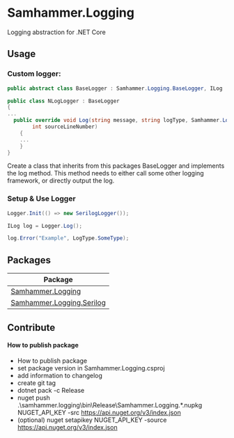 # Samhammer.Logging

Logging abstraction for .NET Core

## Usage
### Custom logger:
```csharp
public abstract class BaseLogger : Samhammer.Logging.BaseLogger, ILog
```

```csharp
public class NLogLogger : BaseLogger
{
...
  public override void Log(string message, string logType, Samhammer.Logging.LogDetails details, Samhammer.Logging.LogLevel loglevel, Exception ex, string memberName, string sourceFilePath,
        int sourceLineNumber)
    {
    ...
    }
}
```

Create a class that inherits from this packages BaseLogger and implements the log method. This method needs to either call some other logging framework, or directly output the log.

### Setup & Use Logger
```csharp
Logger.Init(() => new SerilogLogger());
```

```csharp
ILog log = Logger.Log();

log.Error("Example", LogType.SomeType);
```

## Packages
| Package |
| --- |
| [Samhammer.Logging](https://www.nuget.org/packages/Samhammer.Logging/) |
| [Samhammer.Logging.Serilog](https://www.nuget.org/packages/Samhammer.Logging.Serilog/) |

## Contribute
#### How to publish package
- How to publish package
- set package version in Samhammer.Logging.csproj
- add information to changelog
- create git tag
- dotnet pack -c Release
- nuget push .\samhammer.logging\bin\Release\Samhammer.Logging.*.nupkg NUGET_API_KEY -src https://api.nuget.org/v3/index.json
- (optional) nuget setapikey NUGET_API_KEY -source https://api.nuget.org/v3/index.json
